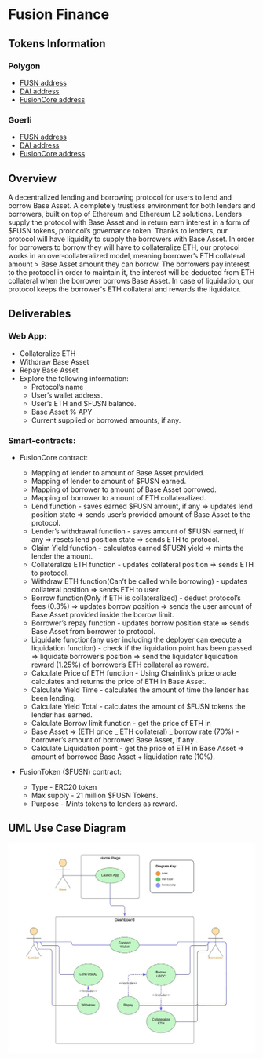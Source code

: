 # Fusion Finance

## Tokens Information

### Polygon

- [FUSN address](https://polygonscan.com/address/0x81a7750F1b71Da9057Dcb834F20b167DA0e0fbAd)
- [DAI address](https://polygonscan.com/address/0x8f3Cf7ad23Cd3CaDbD9735AFf958023239c6A063)
- [FusionCore address](https://polygonscan.com/address/0x70D3a5811aa45Cd2dF078531c3759245682b5F04)

### Goerli

- [FUSN address](https://goerli.etherscan.io/address/0x1Fcf6276f6bf99052c59D2bC83B5Dcb84ebB20c0)
- [DAI address](https://goerli.etherscan.io/address/0x11fE4B6AE13d2a6055C8D9cF65c55bac32B5d844)
- [FusionCore address](https://goerli.etherscan.io/address/0x7c0b7b6956c4171745887D4e1371CFCc0ca27c4D)

## Overview

A decentralized lending and borrowing protocol for users to lend and borrow Base Asset. A completely trustless environment for both lenders and borrowers, built on top of Ethereum and Ethereum L2 solutions. Lenders supply the protocol with Base Asset and in return earn interest in a form of $FUSN tokens, protocol’s governance token. Thanks to lenders, our protocol will have liquidity to supply the borrowers with Base Asset. In order for borrowers to borrow they will have to collateralize ETH, our protocol works in an over-collateralized model, meaning borrower’s ETH collateral amount > Base Asset amount they can borrow. The borrowers pay interest to the protocol in order to maintain it, the interest will be deducted from ETH collateral when the borrower borrows Base Asset. In case of liquidation, our protocol keeps the borrower's ETH collateral and rewards the liquidator.

## Deliverables

### Web App:

- Collateralize ETH
- Withdraw Base Asset
- Repay Base Asset
- Explore the following information:
  - Protocol’s name
  - User’s wallet address.
  - User’s ETH and $FUSN balance.
  - Base Asset % APY
  - Current supplied or borrowed amounts, if any.

### Smart-contracts:

- FusionCore contract:

  - Mapping of lender to amount of Base Asset provided.
  - Mapping of lender to amount of $FUSN earned.
  - Mapping of borrower to amount of Base Asset borrowed.
  - Mapping of borrower to amount of ETH collateralized.
  - Lend function - saves earned $FUSN amount, if any => updates lend position state => sends user’s provided amount of Base Asset to the protocol.
  - Lender’s withdrawal function - saves amount of $FUSN earned, if any => resets lend position state => sends ETH to protocol.
  - Claim Yield function - calculates earned $FUSN yield => mints the lender the amount.
  - Collateralize ETH function - updates collateral position => sends ETH to protocol.
  - Withdraw ETH function(Can’t be called while borrowing) - updates collateral position => sends ETH to user.
  - Borrow function(Only if ETH is collateralized) - deduct protocol’s fees (0.3%) => updates borrow position => sends the user amount of Base Asset provided inside the borrow limit.
  - Borrower’s repay function - updates borrow position state => sends Base Asset from borrower to protocol.
  - Liquidate function(any user including the deployer can execute a liquidation function) - check if the liquidation point has been passed => liquidate borrower’s position => send the liquidator liquidation reward (1.25%) of borrower’s ETH collateral as reward.
  - Calculate Price of ETH function - Using Chainlink’s price oracle calculates and returns the price of ETH in Base Asset.
  - Calculate Yield Time - calculates the amount of time the lender has been lending.
  - Calculate Yield Total - calculates the amount of $FUSN tokens the lender has earned.
  - Calculate Borrow limit function - get the price of ETH in
  - Base Asset => (ETH price _ ETH collateral) _ borrow rate (70%) - borrower’s amount of borrowed Base Asset, if any .
  - Calculate Liquidation point - get the price of ETH in Base Asset => amount of borrowed Base Asset + liquidation rate (10%).

- FusionToken ($FUSN) contract:

  - Type - ERC20 token
  - Max supply - 21 million $FUSN Tokens.
  - Purpose - Mints tokens to lenders as reward.

## UML Use Case Diagram

![Diagram](Diagram.jpeg)
